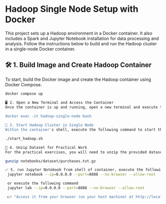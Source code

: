 # Hadoop Single Node Setup with Docker
This project sets up a Hadoop environment in a Docker container. It also includes a Spark and Jupyter Notebook installation for data processing and analysis. Follow the instructions below to build and run the Hadoop cluster in a single-node Docker container.

## 🛠️ 1. Build Image and Create Hadoop Container
To start, build the Docker image and create the Hadoop container using Docker Compose.

```bash
docker compose up

🖥️ 2. Open a New Terminal and Access the Container
Once the container is up and running, open a new terminal and execute the following command to access the container's shell:
 
docker exec -it hadoop-single-node bash

🚀 3. Start Hadoop Cluster in Single Node
Within the container's shell, execute the following command to start the Hadoop cluster in a single-node setup:

./start_hadoop.sh

📂 4. Unzip Dataset for Practical Work
For the practical exercises, you will need to unzip the provided dataset file. Use the following command to unzip purchases.txt.gz:

gunzip notebooks/dataset/purchases.txt.gz

✅ 5. run Jupyter Notebook from shell of container, execute the following command : 
 jupyter notebook --ip=0.0.0.0 --port=8888 --no-browser --allow-root

 or execute the following command 
 jupyter lab --ip=0.0.0.0 --port=8888 --no-browser --allow-root

 👉 "Access it from your browser (on your host machine) at http://localhost:8888 and paste the token displayed in the container terminal.



